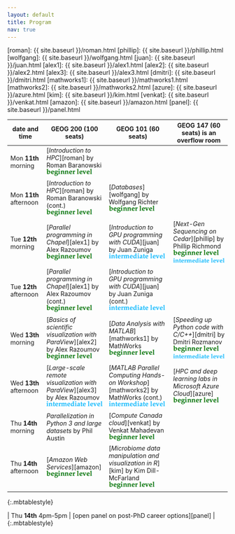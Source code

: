 ```yaml
---
layout: default
title: Program
nav: true
---
```


[roman]: {{ site.baseurl }}/roman.html
[phillip]: {{ site.baseurl }}/phillip.html
[wolfgang]: {{ site.baseurl }}/wolfgang.html
[juan]: {{ site.baseurl }}/juan.html
[alex1]: {{ site.baseurl }}/alex1.html
[alex2]: {{ site.baseurl }}/alex2.html
[alex3]: {{ site.baseurl }}/alex3.html
[dmitri]: {{ site.baseurl }}/dmitri.html
[mathworks1]: {{ site.baseurl }}/mathworks1.html
[mathworks2]: {{ site.baseurl }}/mathworks2.html
[azure]: {{ site.baseurl }}/azure.html
[kim]: {{ site.baseurl }}/kim.html
[venkat]: {{ site.baseurl }}/venkat.html
[amazon]: {{ site.baseurl }}/amazon.html
[panel]: {{ site.baseurl }}/panel.html

| date and time | GEOG 200 (100 seats) | GEOG 101 (60 seats) | GEOG 147 (60 seats) is an overflow room |
| ------------- | --------------- | ----------------- | ----------------- |
| Mon **11th** morning | [*Introduction to HPC*][roman] by Roman Baranowski ![beginner](beginner.png) | | |
| Mon **11th** afternoon | [*Introduction to HPC*][roman] by Roman Baranowski (cont.) ![beginner](beginner.png) | [*Databases*][wolfgang] by Wolfgang Richter ![beginner](beginner.png) | |
| Tue **12th** morning | [*Parallel programming in Chapel*][alex1] by Alex Razoumov ![beginner](beginner.png) | [*Introduction to GPU programming with CUDA*][juan] by Juan Zuniga ![intermediate](intermediate.png) | [*Next-Gen Sequencing on Cedar*][phillip] by Phillip Richmond ![beginner](beginner.png) ![intermediate](intermediate.png) |
| Tue **12th** afternoon | [*Parallel programming in Chapel*][alex1] by Alex Razoumov (cont.) ![beginner](beginner.png) | [*Introduction to GPU programming with CUDA*][juan] by Juan Zuniga (cont.) ![intermediate](intermediate.png) | |
| Wed **13th** morning | [*Basics of scientific visualization with ParaView*][alex2] by Alex Razoumov ![beginner](beginner.png) | [*Data Analysis with MATLAB*][mathworks1] by MathWorks ![beginner](beginner.png) | [*Speeding up Python code with C/C++*][dmitri] by Dmitri Rozmanov ![beginner](beginner.png) ![intermediate](intermediate.png) |
| Wed **13th** afternoon | [*Large-scale remote visualization with ParaView*][alex3] by Alex Razoumov ![intermediate](intermediate.png) | [*MATLAB Parallel Computing Hands-on Workshop*][mathworks2] by MathWorks (cont.) ![intermediate](intermediate.png) | [*HPC and deep learning labs in Microsoft Azure Cloud*][azure] ![beginner](beginner.png) |
| Thu **14th** morning | *Parallelization in Python 3 and large datasets* by Phil Austin | [*Compute Canada cloud*][venkat] by Venkat Mahadevan ![beginner](beginner.png) | |
| Thu **14th** afternoon | [*Amazon Web Services*][amazon] ![beginner](beginner.png) | [*Microbiome data manipulation and visualization in R*][kim] by Kim Dill-McFarland ![beginner](beginner.png) | |
{:.mbtablestyle}

| Thu **14th** 4pm-5pm | [open panel on post-PhD career options][panel] |
{:.mbtablestyle}

&nbsp;
